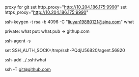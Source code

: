 proxy for git
set http_proxy="http://10.204.186.175:9990"
set https_proxy="http://10.204.186.175:9990"

ssh-keygen -t rsa -b 4096 -C "liuyan19880121@sina.com"
what

private: what
put: what.pub -> githup.com

ssh-agent -s

set SSH_AUTH_SOCK=/tmp/ssh-PQdjU56820/agent.56820

ssh-add ../.ssh/what

ssh -T git@github.com